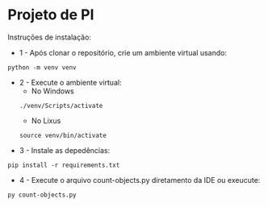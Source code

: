 # Projeto de PI
Instruções de instalação:

- 1 - Após clonar o repositório, crie um ambiente virtual usando:
```
python -m venv venv
```

- 2 - Execute o ambiente virtual:
  - No Windows 
  ```
  ./venv/Scripts/activate
  ```
  - No Lixus 
  ```
  source venv/bin/activate
  ```
- 3  - Instale as depedências:
```
pip install -r requirements.txt
```

- 4 - Execute o arquivo count-objects.py diretamento da IDE ou exeucute:
```
py count-objects.py
```
